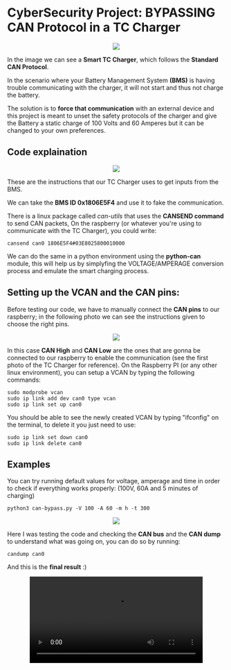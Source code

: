 # CyberSecurity Project: BYPASSING CAN Protocol in a TC Charger
<p align="center">
  <img src="https://github.com/user-attachments/assets/92f92f68-73cb-4e8f-9d7c-70c58feead5b" />
</p>

In the image we can see a **Smart TC Charger**, which follows the **Standard CAN Protocol**.

In the scenario where your Battery Management System **(BMS)** is having trouble communicating with the charger, it will not start and thus not charge the battery.

The solution is to **force that communication** with an external device and this project is meant to unset the safety protocols of the charger and give the Battery a static charge of 100 Volts and 60 Amperes but it can be changed to your own preferences.

## Code explaination
<p align="center">
  <img src="https://github.com/user-attachments/assets/a6d62f13-05bd-4602-8e1e-35362f9fb004" />
</p>

These are the instructions that our TC Charger uses to get inputs from the BMS. 

We can take the **BMS ID 0x1806E5F4** and use it to fake the communication.

There is a linux package called *can-utils* that uses the **CANSEND command** to send CAN packets, On the raspberry (or whatever you're using to communicate with the TC Charger), you could write:
```
cansend can0 1806E5F4#03E8025800010000
```
We can do the same in a python environment using the **python-can** module, this will help us by simplyfing the VOLTAGE/AMPERAGE conversion process and emulate the smart charging process.

## Setting up the VCAN and the CAN pins:
Before testing our code, we have to manually connect the **CAN pins** to our raspberry; in the following photo we can see the instructions given to choose the right pins.
<p align="center">
  <img src="https://github.com/user-attachments/assets/19bd59d7-617e-4dd1-af7f-3de7137f3d1d" />
</p>

In this case **CAN High** and **CAN Low** are the ones that are gonna be connected to our raspberry to enable the communication (see the first photo of the TC Charger for reference).
On the Raspberry PI (or any other linux environment), you can setup a VCAN by typing the following commands:
```
sudo modprobe vcan
sudo ip link add dev can0 type vcan
sudo ip link set up can0
```
You should be able to see the newly created VCAN by typing "ifconfig" on the terminal, to delete it you just need to use:
```
sudo ip link set down can0
sudo ip link delete can0
```

## Examples
You can try running default values for voltage, amperage and time in order to check if everything works properly:
(100V, 60A and 5 minutes of charging)
```
python3 can-bypass.py -V 100 -A 60 -m h -t 300
```

<p align="center">
  <img src="https://github.com/user-attachments/assets/ecc2de95-4c8e-4e6d-8090-de35653ea25c" />
</p>

Here I was testing the code and checking the **CAN bus** and the **CAN dump** to understand what was going on, you can do so by running:
```
candump can0
```
And this is the **final result** :)

<div align="center">
  <video src="https://github.com/user-attachments/assets/d5272338-c5cc-4f89-8209-063292e1a1ce" width="400" />
</div>
